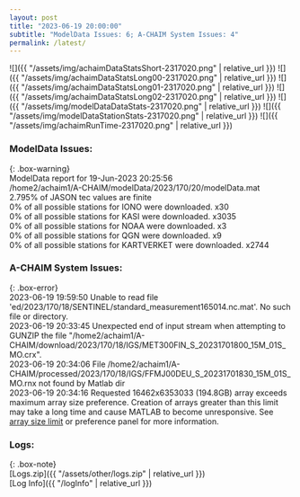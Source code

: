 ```yaml
---
layout: post
title: "2023-06-19 20:00:00"
subtitle: "ModelData Issues: 6; A-CHAIM System Issues: 4"
permalink: /latest/
---
```


![]({{ "/assets/img/achaimDataStatsShort-2317020.png" | relative_url }})
![]({{ "/assets/img/achaimDataStatsLong00-2317020.png" | relative_url }})
![]({{ "/assets/img/achaimDataStatsLong01-2317020.png" | relative_url }})
![]({{ "/assets/img/achaimDataStatsLong02-2317020.png" | relative_url }})
![]({{ "/assets/img/modelDataDataStats-2317020.png" | relative_url }})
![]({{ "/assets/img/modelDataStationStats-2317020.png" | relative_url }})
![]({{ "/assets/img/achaimRunTime-2317020.png" | relative_url }})


### ModelData Issues:  
  
{: .box-warning}  
 ModelData report for 19-Jun-2023 20:25:56   
 /home2/achaim1/A-CHAIM/modelData/2023/170/20/modelData.mat   
 2.795% of JASON tec values are finite   
 0% of all possible stations for IONO were downloaded. x30   
 0% of all possible stations for KASI were downloaded. x3035   
 0% of all possible stations for NOAA were downloaded. x3   
 0% of all possible stations for QGN were downloaded. x9   
 0% of all possible stations for KARTVERKET were downloaded. x2744   
  
### A-CHAIM System Issues:  
  
{: .box-error}  
2023-06-19 19:59:50 Unable to read file 'ed/2023/170/18/SENTINEL/standard_measurement165014.nc.mat'. No such file or directory.  
2023-06-19 20:33:45 Unexpected end of input stream when attempting to GUNZIP the file "/home2/achaim1/A-CHAIM/download/2023/170/18/IGS/MET300FIN_S_20231701800_15M_01S_MO.crx".  
2023-06-19 20:34:06 File /home2/achaim1/A-CHAIM/processed/2023/170/18/IGS/FFMJ00DEU_S_20231701830_15M_01S_MO.rnx not found by Matlab dir  
2023-06-19 20:34:16 Requested 16462x6353033 (194.8GB) array exceeds maximum array size preference. Creation of arrays greater than this limit may take a long time and cause MATLAB to become unresponsive. See <a href="matlab: helpview([docroot '/matlab/helptargets.map'], 'matlab_env_workspace_prefs')">array size limit</a> or preference panel for more information.  

### Logs:  
  
{: .box-note}  
[Logs.zip]({{ "/assets/other/logs.zip" | relative_url }})  
[Log Info]({{ "/logInfo" | relative_url }})  
